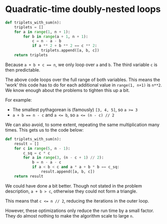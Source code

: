 # Quadratic-time doubly-nested loops

```python
def triplets_with_sum(n):
    triplets = []
    for a in range(1, n + 1):
        for b in range(a + 1, n + 1):
            c = n - a - b
            if a ** 2 + b ** 2 == c ** 2:
                triplets.append([a, b, c])
    return triplets
```

Because `a + b + c == n`, we only loop over `a` and `b`.
The third variable `c` is then predictable.

The above code loops over the full range of both variables.
This means the 'work' this code has to do for each additional value in `range(1, n+1)` is `n**2`.
We know enough about the problems to tighten this up a bit.

For example:
- The smallest pythagorean is (famously) `[3, 4, 5]`, so `a >= 3`
- `a + b == n - c` and `a <= b`, so `a <= (n - c) // 2`

We can also avoid, to some extent, repeating the same multiplication many times.
This gets us to the code below:


```python
def triplets_with_sum(n):
    result = []
    for c in range(5, n - 1):
        c_sq = c * c
        for a in range(3, (n - c + 1) // 2):
            b = n - a - c
            if a < b < c and a * a + b * b == c_sq:
                result.append([a, b, c])
    return result
```

We could have done a bit better.
Though not stated in the problem description, `a + b > c`, otherwise they could not form a triangle.

This means that `c <= n // 2`, reducing the iterations in the outer loop.

However, these optimizations only reduce the run time by a small factor.
They do almost nothing to make the algorithm scale to large `n`.
